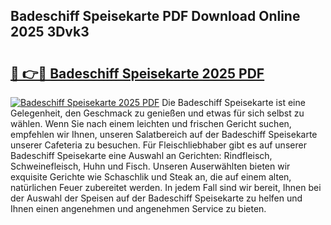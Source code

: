 ## Badeschiff Speisekarte PDF Download Online 2025 3Dvk3

# <h2><a href="http://gcc3rhl.nevu.top/?p=Badeschiff+Speisekarte">🔗 👉🔴 Badeschiff Speisekarte 2025 PDF</a></h2>

[![Badeschiff Speisekarte 2025 PDF](https://i.imgur.com/dBaPXMq.png)](http://gcc3rhl.nevu.top/?p=Badeschiff+Speisekarte)
Die Badeschiff Speisekarte ist eine Gelegenheit, den Geschmack zu genießen und etwas für sich selbst zu wählen. Wenn Sie nach einem leichten und frischen Gericht suchen, empfehlen wir Ihnen, unseren Salatbereich auf der Badeschiff Speisekarte unserer Cafeteria zu besuchen. Für Fleischliebhaber gibt es auf unserer Badeschiff Speisekarte eine Auswahl an Gerichten: Rindfleisch, Schweinefleisch, Huhn und Fisch. Unseren Auserwählten bieten wir exquisite Gerichte wie Schaschlik und Steak an, die auf einem alten, natürlichen Feuer zubereitet werden. In jedem Fall sind wir bereit, Ihnen bei der Auswahl der Speisen auf der Badeschiff Speisekarte zu helfen und Ihnen einen angenehmen und angenehmen Service zu bieten.
